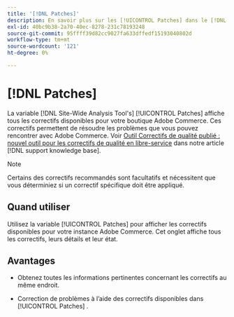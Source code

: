 ```yaml
---
title: '[!DNL Patches]'
description: En savoir plus sur les [!UICONTROL Patches] dans le [!DNL Site-Wide Analysis Tool], quand l’utiliser et ses avantages.
exl-id: 40bc9b38-2a70-40ec-8278-231c78193248
source-git-commit: 95ffff39d82cc9027fa633dffedf15193040802d
workflow-type: tm+mt
source-wordcount: '121'
ht-degree: 0%

---
```


# [!DNL Patches]

La variable [!DNL Site-Wide Analysis Tool's] [!UICONTROL Patches] affiche tous les correctifs disponibles pour votre boutique Adobe Commerce. Ces correctifs permettent de résoudre les problèmes que vous pouvez rencontrer avec Adobe Commerce. Voir [Outil Correctifs de qualité publié : nouvel outil pour les correctifs de qualité en libre-service](https://support.magento.com/hc/en-us/articles/360047139492) dans notre article [!DNL support knowledge base].

>[!NOTE]
>
>Certains des correctifs recommandés sont facultatifs et nécessitent que vous déterminiez si un correctif spécifique doit être appliqué.

## Quand utiliser

Utilisez la variable [!UICONTROL Patches] pour afficher les correctifs disponibles pour votre instance Adobe Commerce. Cet onglet affiche tous les correctifs, leurs détails et leur état.

## Avantages

* Obtenez toutes les informations pertinentes concernant les correctifs au même endroit.

* Correction de problèmes à l’aide des correctifs disponibles dans [!UICONTROL Patches] .
